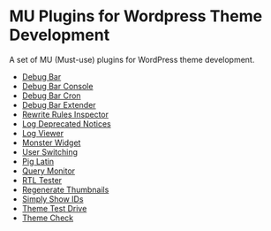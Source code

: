 MU Plugins for Wordpress Theme Development
==========================================

A set of MU (Must-use) plugins for WordPress theme development.

* [Debug Bar](https://wordpress.org/plugins/debug-bar/)
* [Debug Bar Console](https://wordpress.org/plugins/debug-bar-console/)
* [Debug Bar Cron](https://wordpress.org/plugins/debug-bar-cron/)
* [Debug Bar Extender](https://wordpress.org/plugins/debug-bar-extender/developers/)
* [Rewrite Rules Inspector](https://wordpress.org/plugins/rewrite-rules-inspector/)
* [Log Deprecated Notices](https://wordpress.org/plugins/log-deprecated-notices/)
* [Log Viewer](https://wordpress.org/plugins/log-viewer/)
* [Monster Widget](https://wordpress.org/plugins/monster-widget/)
* [User Switching](https://wordpress.org/plugins/user-switching/)
* [Pig Latin](https://wordpress.org/plugins/piglatin/)
* [Query Monitor](https://wordpress.org/plugins/query-monitor/)
* [RTL Tester](https://wordpress.org/plugins/rtl-tester/)
* [Regenerate Thumbnails](https://wordpress.org/plugins/regenerate-thumbnails/)
* [Simply Show IDs](https://wordpress.org/plugins/simply-show-ids/)
* [Theme Test Drive](https://wordpress.org/plugins/theme-test-drive/)
* [Theme Check](https://wordpress.org/plugins/theme-check/)

